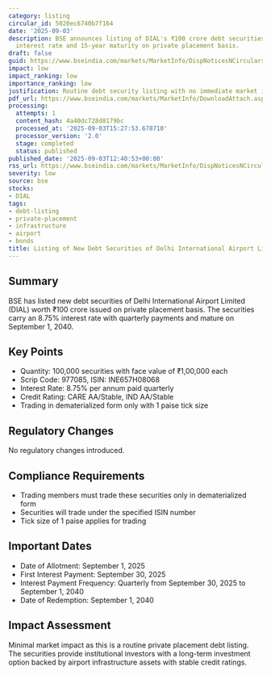 ```yaml
---
category: listing
circular_id: 5020ec6740b7f164
date: '2025-09-03'
description: BSE announces listing of DIAL's ₹100 crore debt securities with 8.75%
  interest rate and 15-year maturity on private placement basis.
draft: false
guid: https://www.bseindia.com/markets/MarketInfo/DispNoticesNCirculars.aspx?Noticeid={B98893DA-C825-4471-BA9C-6667B764F3E1}&noticeno=20250903-25&dt=09/03/2025&icount=25&totcount=49&flag=0
impact: low
impact_ranking: low
importance_ranking: low
justification: Routine debt security listing with no immediate market impact
pdf_url: https://www.bseindia.com/markets/MarketInfo/DownloadAttach.aspx?id=20250903-25&attachedId=
processing:
  attempts: 1
  content_hash: 4a40dc728d8179bc
  processed_at: '2025-09-03T15:27:53.678710'
  processor_version: '2.0'
  stage: completed
  status: published
published_date: '2025-09-03T12:40:53+00:00'
rss_url: https://www.bseindia.com/markets/MarketInfo/DispNoticesNCirculars.aspx?Noticeid={B98893DA-C825-4471-BA9C-6667B764F3E1}&noticeno=20250903-25&dt=09/03/2025&icount=25&totcount=49&flag=0
severity: low
source: bse
stocks:
- DIAL
tags:
- debt-listing
- private-placement
- infrastructure
- airport
- bonds
title: Listing of New Debt Securities of Delhi International Airport Limited
---
```


## Summary

BSE has listed new debt securities of Delhi International Airport Limited (DIAL) worth ₹100 crore issued on private placement basis. The securities carry an 8.75% interest rate with quarterly payments and mature on September 1, 2040.

## Key Points

- Quantity: 100,000 securities with face value of ₹1,00,000 each
- Scrip Code: 977085, ISIN: INE657H08068
- Interest Rate: 8.75% per annum paid quarterly
- Credit Rating: CARE AA/Stable, IND AA/Stable
- Trading in dematerialized form only with 1 paise tick size

## Regulatory Changes

No regulatory changes introduced.

## Compliance Requirements

- Trading members must trade these securities only in dematerialized form
- Securities will trade under the specified ISIN number
- Tick size of 1 paise applies for trading

## Important Dates

- Date of Allotment: September 1, 2025
- First Interest Payment: September 30, 2025
- Interest Payment Frequency: Quarterly from September 30, 2025 to September 1, 2040
- Date of Redemption: September 1, 2040

## Impact Assessment

Minimal market impact as this is a routine private placement debt listing. The securities provide institutional investors with a long-term investment option backed by airport infrastructure assets with stable credit ratings.